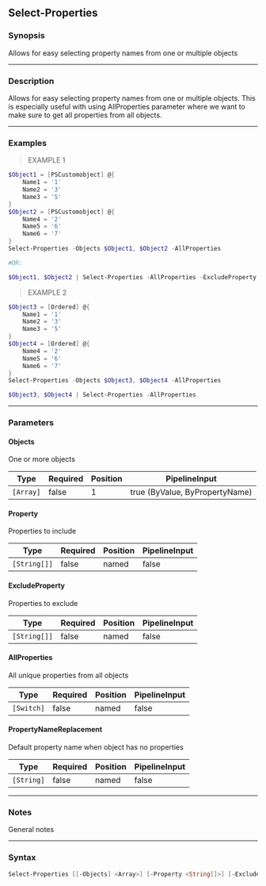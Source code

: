 Select-Properties
-----------------

### Synopsis
Allows for easy selecting property names from one or multiple objects

---

### Description

Allows for easy selecting property names from one or multiple objects. This is especially useful with using AllProperties parameter where we want to make sure to get all properties from all objects.

---

### Examples
> EXAMPLE 1

```PowerShell
$Object1 = [PSCustomobject] @{
    Name1 = '1'
    Name2 = '3'
    Name3 = '5'
}
$Object2 = [PSCustomobject] @{
    Name4 = '2'
    Name5 = '6'
    Name6 = '7'
}
Select-Properties -Objects $Object1, $Object2 -AllProperties

#OR:

$Object1, $Object2 | Select-Properties -AllProperties -ExcludeProperty Name6 -Property Name3
```
> EXAMPLE 2

```PowerShell
$Object3 = [Ordered] @{
    Name1 = '1'
    Name2 = '3'
    Name3 = '5'
}
$Object4 = [Ordered] @{
    Name4 = '2'
    Name5 = '6'
    Name6 = '7'
}
Select-Properties -Objects $Object3, $Object4 -AllProperties

$Object3, $Object4 | Select-Properties -AllProperties
```

---

### Parameters
#### **Objects**
One or more objects

|Type     |Required|Position|PipelineInput                 |
|---------|--------|--------|------------------------------|
|`[Array]`|false   |1       |true (ByValue, ByPropertyName)|

#### **Property**
Properties to include

|Type        |Required|Position|PipelineInput|
|------------|--------|--------|-------------|
|`[String[]]`|false   |named   |false        |

#### **ExcludeProperty**
Properties to exclude

|Type        |Required|Position|PipelineInput|
|------------|--------|--------|-------------|
|`[String[]]`|false   |named   |false        |

#### **AllProperties**
All unique properties from all objects

|Type      |Required|Position|PipelineInput|
|----------|--------|--------|-------------|
|`[Switch]`|false   |named   |false        |

#### **PropertyNameReplacement**
Default property name when object has no properties

|Type      |Required|Position|PipelineInput|
|----------|--------|--------|-------------|
|`[String]`|false   |named   |false        |

---

### Notes
General notes

---

### Syntax
```PowerShell
Select-Properties [[-Objects] <Array>] [-Property <String[]>] [-ExcludeProperty <String[]>] [-AllProperties] [-PropertyNameReplacement <String>] [<CommonParameters>]
```
